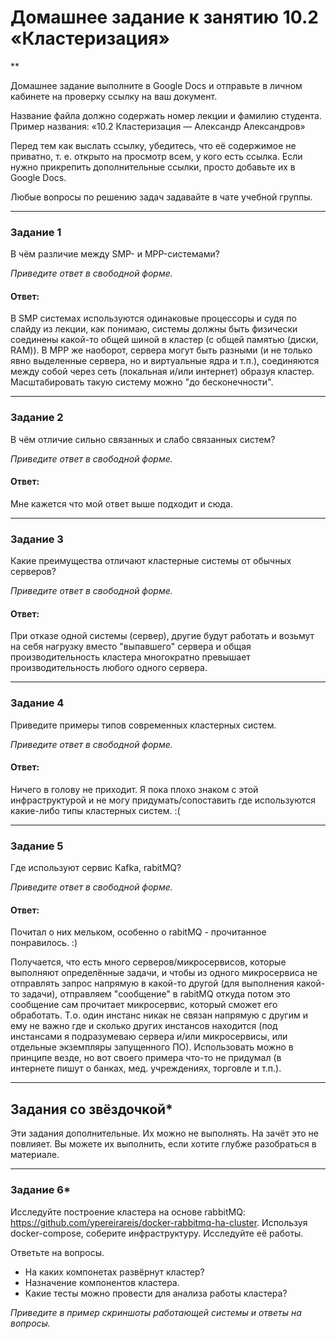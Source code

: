 # Домашнее задание к занятию 10.2 «Кластеризация»**Домашнее задание выполните в Google Docs и отправьте в личном кабинете на проверку ссылку на ваш документ.Название файла должно содержать номер лекции и фамилию студента. Пример названия: «10.2 Кластеризация — Александр Александров»Перед тем как выслать ссылку, убедитесь, что её содержимое не приватно, т. е.  открыто на просмотр всем, у кого есть ссылка. Если нужно прикрепить дополнительные ссылки, просто добавьте их в Google Docs.Любые вопросы по решению задач задавайте в чате учебной группы.---### Задание 1В чём различие между SMP- и MPP-системами?*Приведите ответ в свободной форме.*#### Ответ:В SMP системах используются одинаковые процессоры и судя по слайду из лекции, как понимаю, системы должны быть физически соединены какой-то общей шиной в кластер (с общей памятью (диски, RAM)).В MPP же наоборот, сервера могут быть разными (и не только явно выделенные сервера, но и виртуальные ядра и т.п.), соединяются между собой через сеть (локальная и/или интернет) образуя кластер. Масштабировать такую систему можно "до бесконечности".---### Задание 2В чём отличие сильно связанных и слабо связанных систем?*Приведите ответ в свободной форме.*#### Ответ:Мне кажется что мой ответ выше подходит и сюда.---### Задание 3Какие преимущества отличают кластерные системы от обычных серверов?*Приведите ответ в свободной форме.*#### Ответ:При отказе одной системы (сервер), другие будут работать и возьмут на себя нагрузку вместо "выпавшего" сервера и общая производительность кластера многократно превышает производительность любого одного сервера.---### Задание 4Приведите примеры типов современных кластерных систем.*Приведите ответ в свободной форме.*#### Ответ:Ничего в голову не приходит. Я пока плохо знаком с этой инфраструктурой и не могу придумать/сопоставить где используются какие-либо типы кластерных систем. :(---### Задание 5Где используют сервис Kafka, rabitMQ?*Приведите ответ в свободной форме.*#### Ответ:Почитал о них мельком, особенно о rabitMQ - прочитанное понравилось. :)Получается, что есть много серверов/микросервисов, которые выполняют определённые задачи, и чтобы из одного микросервиса не отправлять запрос напрямую в какой-то другой (для выполнения какой-то задачи), отправляем "сообщение" в rabitMQ откуда потом это сообщение сам прочитает микросервис, который сможет его обработать. Т.о. один инстанс никак не связан напрямую с другим и ему не важно где и сколько других инстансов находится (под инстансами я подразумеваю сервера и/или микросервисы, или отдельные экземпляры запущенного ПО). Использовать можно в принципе везде, но вот своего примера что-то не придумал (в интернете пишут о банках, мед. учреждениях, торговле и т.п.).---## Задания со звёздочкой*Эти задания дополнительные. Их можно не выполнять. На зачёт это не повлияет. Вы можете их выполнить, если хотите глубже разобраться в материале.---### Задание 6*Исследуйте построение кластера на основе rabbitMQ: https://github.com/ypereirareis/docker-rabbitmq-ha-cluster. Используя docker-compose, соберите инфраструктуру. Исследуйте её работы.Ответьте на вопросы.- На каких компонетах развёрнут кластер?- Назначение компонентов кластера.- Какие тесты можно провести для анализа работы кластера?*Приведите в пример скриншоты работающей системы и ответы на вопросы.*